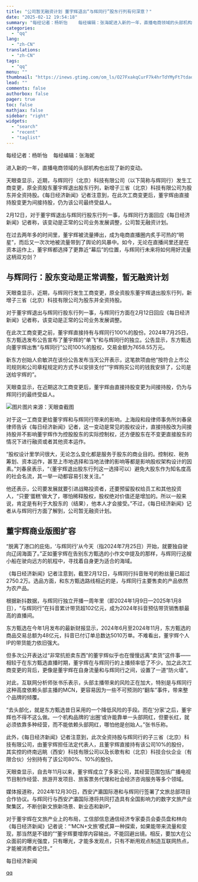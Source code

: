 ```yaml
---
title: "公司暂无融资计划 董宇辉退出“与辉同行”股东行列有何深意？"
date: "2025-02-12 19:54:18"
summary: "每经记者：杨昕怡    每经编辑：张海妮进入新的一年，直播电商领域的头部机构也出现了新的变动。天眼查..."
categories:
  - "qq"
lang:
  - "zh-CN"
translations:
  - "zh-CN"
tags:
  - "qq"
menu: ""
thumbnail: "https://inews.gtimg.com/om_ls/O27FxakqCurF7k4hrTdYMyFt7tdaqE5QmmW0wj-j5nNw8AA_640360/0"
lead: ""
comments: false
authorbox: false
pager: true
toc: false
mathjax: false
sidebar: "right"
widgets:
  - "search"
  - "recent"
  - "taglist"
---
```


每经记者：杨昕怡    每经编辑：张海妮

进入新的一年，直播电商领域的头部机构也出现了新的变动。

天眼查显示，近期，与辉同行（北京）科技有限公司（以下简称与辉同行）发生工商变更，原全资股东董宇辉退出股东行列，新增子三省（北京）科技有限公司为股东并全资持股。《每日经济新闻》记者注意到，在此次工商变更后，董宇辉由直接持股变更为间接持股，仍为该公司最终受益人。

2月12日，对于董宇辉退出与辉同行股东行列一事，与辉同行方面回应《每日经济新闻》记者称，该变动是正常的公司业务发展调整，公司暂无融资计划。

在过去两年多的时间里，董宇辉被流量捧出，成为电商直播圈内炙手可热的“明星”，而后又一次次地被流量带到了舆论的风暴中。如今，无论在直播间里还是在资本运作上，董宇辉都选择了更靠近“幕后”的位置，与辉同行未来将如何用好流量这柄双刃剑？

与辉同行：股东变动是正常调整，暂无融资计划
---------------------

天眼查显示，近期，与辉同行发生工商变更，原全资股东董宇辉退出股东行列，新增子三省（北京）科技有限公司为股东并全资持股。

对于董宇辉退出与辉同行股东行列一事，与辉同行方面在2月12日回应《每日经济新闻》记者称，该变动是正常的公司业务发展调整。

在此次工商变更之前，董宇辉直接持有与辉同行100%的股份。2024年7月25日，东方甄选发布公告宣布了董宇辉的“单飞”和与辉同行的独立。公告显示，东方甄选向董宇辉出售“与辉同行”公司100%的股权，交易金额为7658.55万元。

新东方创始人俞敏洪在该份公告发布当天公开表示，这笔款项由他“按符合上市公司规则和公司章程规定的方式予以安排支付”“宇辉购买公司的钱我安排了，公司是送给宇辉的”。

天眼查显示，在近期这次工商变更后，董宇辉由直接持股变更为间接持股，仍为与辉同行的最终受益人。

![图片](https://inews.gtimg.com/om_bt/OWWs1T7s9dPyjF5c2F_O0WAj-k7v26nsclx5E_w7nVx0sAA/641)图片来源：天眼查截图

对于这一工商变更给董宇辉和与辉同行带来的影响，上海段和段律师事务所刘春泉律师告诉《每日经济新闻》记者，这一变动是常见的股权设计，直接持股改为间接持股并不影响董宇辉作为控股股东的实际控制权，还方便股东在不变更直接股东的情况下进行融资或者其他资本运作。

“股权设计里学问很大，无论怎么变化都是服务于股东的商业目的。控制权、税务筹划、资本运作，甚至上市地选择和当地法律的影响等都是影响股权架构设计的因素。”刘春泉表示，“（董宇辉退出股东行列这一选择可以）避免大股东作为知名度高的社会名流，其一举一动都容易引发关注。”

他还表示，公司要发展就要引进战略投资者，还要预留股权给员工和其他投资人，“只要‘蛋糕’做大了，哪怕稀释股权，股权绝对价值还是增加的。所以一般来说，肯定是有利于大股东的（结果），他本人才会接受。”不过，《每日经济新闻》记者从与辉同行方面了解到，公司暂无融资计划。

董宇辉商业版图扩容
---------

“脱离了港口的庇佑，‘与辉同行’从今天（指2024年7月25日）开始，就要独自驶向辽阔海面了。”正如董宇辉在告别东方甄选的小作文中提及的那样，与辉同行这艘小船在驶向远方的航程中，寻找着自身更为适合的海域。

《每日经济新闻》记者注意到，截至2月12日，与辉同行抖音账号的粉丝量已超过2750.2万。选品方面，和东方甄选路线相近的是，与辉同行主要售卖的产品依然为农产品。

根据新抖数据，与辉同行独立开播一周年里（即2024年1月9日—2025年1月8日），“与辉同行”在抖音累计带货超102亿元，成为2024年抖音预估带货销售额最高的直播间。

东方甄选在今年1月发布的最新财报显示，2024年6月至2024年11月，东方甄选的商品交易总额为48亿元，抖音已付订单总数达5010万单。不难看出，董宇辉个人IP的带货能力依旧强大。

但多次公开表达过“非常抗拒卖东西”的董宇辉似乎也在慢慢远离“卖货”这件事——相较于在东方甄选直播时期，董宇辉在与辉同行的上播频率低了不少。加之此次工商变更的背后，更像是董宇辉在自身流量和与辉同行之间，设置了一道“防火墙”。

对此，互联网分析师张书乐表示，头部主播带来的风险正在加大，特别是与辉同行这种高度依赖头部主播的MCN，更容易因为一些不可预测的“翻车”事件，带来整个品牌的倾覆。

“去头部化，就是东方甄选昔日采用的一个降低风险的手段。而在‘分家’之后，董宇辉也不得不这么做。一个机构品牌的‘出圈’或许能靠单一头部网红，但要长红，就必须依靠多种经营，而不能依赖头部网红，哪怕他是创始人。”张书乐称。

此外，《每日经济新闻》记者注意到，此次全资持股与辉同行的子三省（北京）科技有限公司，由董宇辉担任法定代表人，且董宇辉直接持有该公司10%的股份，其实控的终南远眺（西安）科技有限公司以及长歌有和（北京）科技合伙企业（有限合伙）分别持有了该公司80%、10%的股份。

天眼查显示，自去年11月以来，董宇辉成立了多家公司，其经营范围包括广播电视节目制作经营、旅游开发项目、旅客票务代理和社会经济咨询服务等多个领域。

媒体报道称，2024年12月30日，西安浐灞国际港和与辉同行签署了文旅总部项目合作协议。与辉同行与西安浐灞国际港将共同打造具有全国影响力的数字文旅产业聚集区，不断创新文旅新场景、新业态和新IP。

对于董宇辉在文旅产业上的布局，工信部信息通信经济专家委员会委员盘和林向《每日经济新闻》记者说：“‘MCN+文旅’模式算一种探索，如果能带来流量和变现，那当然是不错的”“董宇辉要增厚内容输出，不能回避出镜。相反，要加大在公众面前的曝光强度，只有曝光，才能多发观点，只有不断用观点制造互联网热点，才能被消费者记住。”

  

每日经济新闻

[qq](https://new.qq.com/rain/a/20250212A08L3H00)
